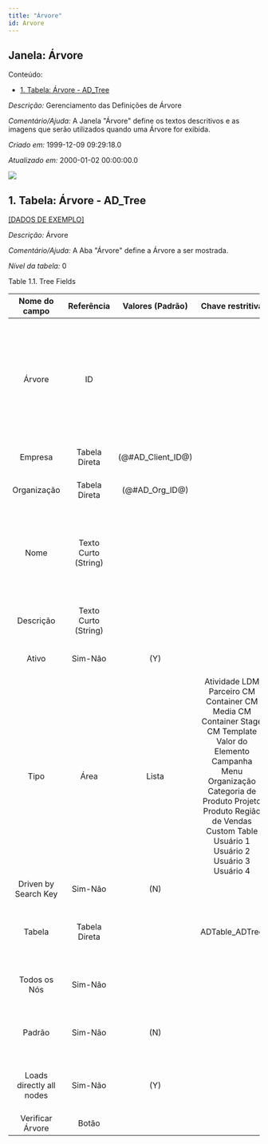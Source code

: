 ```yaml
---
title: "Árvore"
id: Arvore
---
```

<div id="d8828e1" class="section chapter">

<div class="titlepage">

<div>

<div>

## Janela: Árvore

</div>

</div>

</div>

<div class="toc">

<div class="toc-title">

Conteúdo:

</div>

  - <span class="section">[1. Tabela: Árvore -
    AD\_Tree](#d8828e23)</span>

</div>

<span class="emphasis">*Descrição:* </span> Gerenciamento das Definições
de Árvore

<span class="emphasis">*Comentário/Ajuda:* </span>A Janela "Árvore"
define os textos descritivos e as imagens que serão utilizados quando
uma Árvore for exibida.

<span class="emphasis"> *Criado em:* </span>1999-12-09 09:29:18.0

<span class="emphasis">*Atualizado em:* </span>2000-01-02 00:00:00.0

![](/img/manual/Arvore.png)

<div id="d8828e23" class="section section">

<div class="titlepage">

<div>

<div>

## 1. Tabela: Árvore - AD\_Tree

</div>

</div>

</div>

[\[DADOS DE EXEMPLO\]](data/AD_Tree_data)

<span class="emphasis">*Descrição:*</span> Árvore

<span class="emphasis">*Comentário/Ajuda:* </span> A Aba "Árvore" define
a Árvore a ser mostrada.

<span class="emphasis">*Nível da tabela:* </span>0

</div>

<div id="d8828e40" class="table">

<div class="table-title">

Table 1.1. Tree
Fields

</div>

<div class="table-contents">

|      Nome do campo       |      Referência      |                                                                                                          Valores (Padrão)                                                                                                          | Chave restritiva |                                                                     Regra de validação                                                                      |                           Descrição                           |                                                                                       Comentário/Ajuda                                                                                       |
| :----------------------: | :------------------: | :--------------------------------------------------------------------------------------------------------------------------------------------------------------------------------------------------------------------------------: | :--------------: | :---------------------------------------------------------------------------------------------------------------------------------------------------------: | :-----------------------------------------------------------: | :------------------------------------------------------------------------------------------------------------------------------------------------------------------------------------------: |
|          Árvore          |          ID          |                                                                                                                                                                                                                                    |                  |                                                                                                                                                             |                       Identifies a Tree                       | The Tree field identifies a unique Tree in the system. Trees define roll ups or summary levels of information. They are used in reports for defining report points and summarization levels. |
|         Empresa          |    Tabela Direta     |                                                                                                        (@\#AD\_Client\_ID@)                                                                                                        |                  |                                                              AD\_Client.AD\_Client\_ID \< \> 0                                                              |              (semelhante ao primeiro relatório)               |                                                                                     (ver o mesmo acima)                                                                                      |
|       Organização        |    Tabela Direta     |                                                                                                         (@\#AD\_Org\_ID@)                                                                                                          |                  |                                                      (AD\_Org.IsSummary='N' OR AD\_Org.AD\_Org\_ID=0)                                                       |              (semelhante ao primeiro relatório)               |                                                                                     (ver o mesmo acima)                                                                                      |
|           Nome           | Texto Curto (String) |                                                                                                                                                                                                                                    |                  |                                                                                                                                                             |             Alphanumeric identifier of the entity             |                         The name of an entity (record) is used as an default search option in addition to the search key. The name is up to 60 characters in length.                         |
|        Descrição         | Texto Curto (String) |                                                                                                                                                                                                                                    |                  |                                                                                                                                                             |           Optional short description of the record            |                                                                         A description is limited to 255 characters.                                                                          |
|          Ativo           |       Sim-Não        |                                                                                                                (Y)                                                                                                                 |                  |                                                                                                                                                             |              (semelhante ao primeiro relatório)               |                                                                                     (ver o mesmo acima)                                                                                      |
|       Tipo | Área        |        Lista         | Atividade LDM Parceiro CM Container CM Media CM Container Stage CM Template Valor do Elemento Campanha Menu Organização Categoria de Produto Projeto Produto Região de Vendas Custom Table Usuário 1 Usuário 2 Usuário 3 Usuário 4 |                  |                                                                                                                                                             | Element this tree is built on (i.e Product, Business Partner) |             The Tree Type / Area field determines the type of tree this is. For example, you may define one tree for your Products and another tree for your Business Partners.              |
|   Driven by Search Key   |       Sim-Não        |                                                                                                                (N)                                                                                                                 |                  |                                                                                                                                                             |                                                               |                                                                                                                                                                                              |
|          Tabela          |    Tabela Direta     |                                                                                                                                                                                                                                    | ADTable\_ADTree  | EXISTS (SELECT \* FROM AD\_Column c WHERE AD\_Table.AD\_Table\_ID=c.AD\_Table\_ID AND c.ColumnName='IsSummary' AND c.IsActive='Y') AND AD\_Table.IsView='N' |                  Database Table information                   |                                                             The Database Table provides the information of the table definition                                                              |
|       Todos os Nós       |       Sim-Não        |                                                                                                                                                                                                                                    |                  |                                                                                                                                                             |            All Nodes are included (Complete Tree)             |                                                                         If selected, all Nodes must be in the tree.                                                                          |
|          Padrão          |       Sim-Não        |                                                                                                                (N)                                                                                                                 |                  |                                                                                                                                                             |                         Default value                         |                                                        The Default Checkbox indicates if this record will be used as a default value.                                                        |
| Loads directly all nodes |       Sim-Não        |                                                                                                                (Y)                                                                                                                 |                  |                                                                                                                                                             |   If checked, all nodes are loaded before tree is displayed   |                                                                                                                                                                                              |
|     Verificar Árvore     |        Botão         |                                                                                                                                                                                                                                    |                  |                                                                                                                                                             |                                                               |                                                                                                                                                                                              |

</div>

</div>

  

</div>
